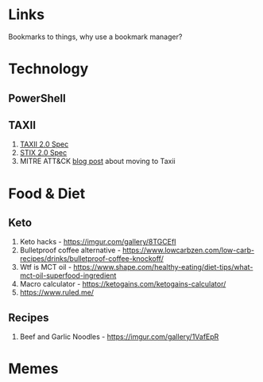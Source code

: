 # Links
Bookmarks to things, why use a bookmark manager?

# Technology

## PowerShell

## TAXII

1. [TAXII 2.0 Spec](https://docs.google.com/document/d/1Jv9ICjUNZrOnwUXtenB1QcnBLO35RnjQcJLsa1mGSkI/edit#heading=h.4do73o99e2l7)
1. [STIX 2.0 Spec](https://oasis-open.github.io/cti-documentation/resources#stix-20-specification)
1. MITRE ATT&CK [blog post](https://www.mitre.org/capabilities/cybersecurity/overview/cybersecurity-blog/attck%E2%84%A2-content-available-in-stix%E2%84%A2-20-via) about moving to Taxii
  

# Food & Diet

## Keto

1. Keto hacks - https://imgur.com/gallery/8TGCEfI
1. Bulletproof coffee alternative - https://www.lowcarbzen.com/low-carb-recipes/drinks/bulletproof-coffee-knockoff/
1. Wtf is MCT oil - https://www.shape.com/healthy-eating/diet-tips/what-mct-oil-superfood-ingredient
1. Macro calculator - https://ketogains.com/ketogains-calculator/
1. https://www.ruled.me/

## Recipes

1. Beef and Garlic Noodles - https://imgur.com/gallery/1VafEpR

# Memes

